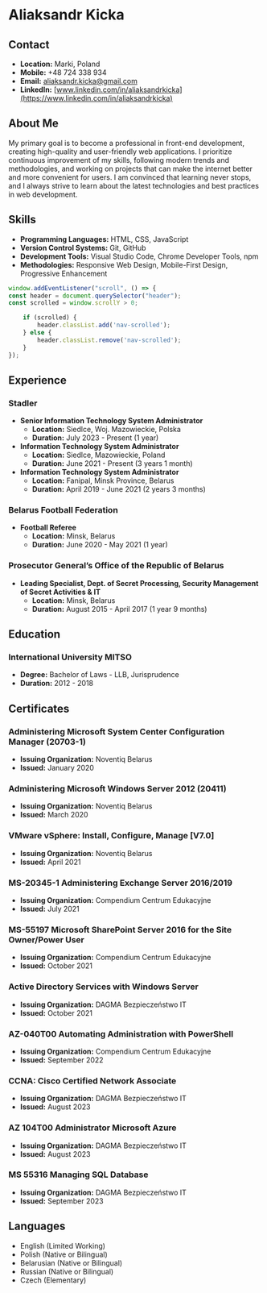 # Aliaksandr Kicka

## Contact
- **Location:** Marki, Poland
- **Mobile:** +48 724 338 934
- **Email:** [aliaksandr.kicka@gmail.com](mailto:aliaksandr.kicka@gmail.com)
- **LinkedIn:** [www.linkedin.com/in/aliaksandrkicka](https://www.linkedin.com/in/aliaksandrkicka)

## About Me
My primary goal is to become a professional in front-end development, creating high-quality and user-friendly web applications. I prioritize continuous improvement of my skills, following modern trends and methodologies, and working on projects that can make the internet better and more convenient for users. I am convinced that learning never stops, and I always strive to learn about the latest technologies and best practices in web development.

## Skills
- **Programming Languages:** HTML, CSS, JavaScript
- **Version Control Systems:** Git, GitHub
- **Development Tools:** Visual Studio Code, Chrome Developer Tools, npm
- **Methodologies:** Responsive Web Design, Mobile-First Design, Progressive Enhancement

```javascript
window.addEventListener("scroll", () => {
const header = document.querySelector("header");
const scrolled = window.scrollY > 0;

	if (scrolled) {
		header.classList.add('nav-scrolled');
	} else {
		header.classList.remove('nav-scrolled');
	}
});
```
    
## Experience

### Stadler
- **Senior Information Technology System Administrator**
  - **Location:** Siedlce, Woj. Mazowieckie, Polska
  - **Duration:** July 2023 - Present (1 year)
- **Information Technology System Administrator**
  - **Location:** Siedlce, Mazowieckie, Poland
  - **Duration:** June 2021 - Present (3 years 1 month)
- **Information Technology System Administrator**
  - **Location:** Fanipal, Minsk Province, Belarus
  - **Duration:** April 2019 - June 2021 (2 years 3 months)

### Belarus Football Federation
- **Football Referee**
  - **Location:** Minsk, Belarus
  - **Duration:** June 2020 - May 2021 (1 year)

### Prosecutor General’s Office of the Republic of Belarus
- **Leading Specialist, Dept. of Secret Processing, Security Management of Secret Activities & IT**
  - **Location:** Minsk, Belarus
  - **Duration:** August 2015 - April 2017 (1 year 9 months)

## Education

### International University MITSO
  - **Degree:** Bachelor of Laws - LLB, Jurisprudence
  - **Duration:** 2012 - 2018

## Certificates

### Administering Microsoft System Center Configuration Manager (20703-1)
  - **Issuing Organization:** Noventiq Belarus
  - **Issued:** January 2020

### Administering Microsoft Windows Server 2012 (20411)
  - **Issuing Organization:** Noventiq Belarus
  - **Issued:** March 2020

### VMware vSphere: Install, Configure, Manage [V7.0]
  - **Issuing Organization:** Noventiq Belarus
  - **Issued:** April 2021

### MS-20345-1 Administering Exchange Server 2016/2019
  - **Issuing Organization:** Compendium Centrum Edukacyjne
  - **Issued:** July 2021

### MS-55197 Microsoft SharePoint Server 2016 for the Site Owner/Power User
  - **Issuing Organization:** Compendium Centrum Edukacyjne
  - **Issued:** October 2021

### Active Directory Services with Windows Server
  - **Issuing Organization:** DAGMA Bezpieczeństwo IT
  - **Issued:** October 2021

### AZ-040T00 Automating Administration with PowerShell
  - **Issuing Organization:** Compendium Centrum Edukacyjne
  - **Issued:** September 2022

### CCNA: Cisco Certified Network Associate
  - **Issuing Organization:** DAGMA Bezpieczeństwo IT
  - **Issued:** August 2023

### AZ 104T00 Administrator Microsoft Azure
  - **Issuing Organization:** DAGMA Bezpieczeństwo IT
  - **Issued:** August 2023

### MS 55316 Managing SQL Database
  - **Issuing Organization:** DAGMA Bezpieczeństwo IT
  - **Issued:** September 2023

## Languages
- English (Limited Working)
- Polish (Native or Bilingual)
- Belarusian (Native or Bilingual)
- Russian (Native or Bilingual)
- Czech (Elementary)